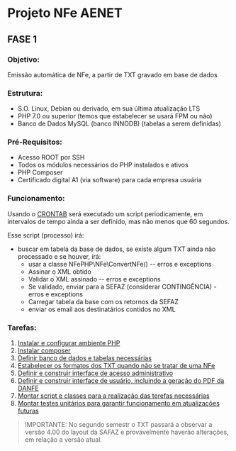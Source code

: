 # Projeto NFe AENET

## FASE 1

### Objetivo:

Emissão automática de NFe, a partir de TXT gravado em base de dados

### Estrutura:

* S.O. Linux, Debian ou derivado, em sua última atualização LTS
* PHP 7.0 ou superior (temos que estabelecer se usará FPM ou não)
* Banco de Dados MySQL (banco INNODB) (tabelas a serem definidas)

### Pré-Requisitos:

* Acesso ROOT por SSH
* Todos os módulos necessários do PHP instalados e ativos
* PHP Composer
* Certificado digital A1 (via software) para cada empresa usuária

### Funcionamento:

Usando o [CRONTAB](Cron.md) será executado um script periodicamente, em intervalos de tempo ainda a ser definido, mas não menos que 60 segundos.

Esse script (processo) irá:

* buscar em tabela da base de dados, se existe algum TXT ainda não processado e se houver, irá:
  * usar a classe NFePHP\NFe\ConvertNFe() -- erros e exceptions
  * Assinar o XML obtido
  * Validar o XML assinado -- erros e exceptions
  * Se validado, enviar para a SEFAZ (considerar CONTINGÊNCIA) - erros e exceptions
  * Carregar tabela da base com os retornos da SEFAZ
  * enviar os email aos destinatários contidos no XML 

### Tarefas:

1. [Instalar e configurar ambiente PHP](Fase1/Configuracao.md)
2. [Instalar composer](Fase1/Configuracao.md)
3. [Definir banco de dados e tabelas necessárias](Fase1/Tarefa3.md)
4. [Estabelecer os formatos dos TXT quando não se tratar de uma NFe](Fase1/Tarefa4.md)
5. [Definir e construir interface de acesso administrativo](Fase1/Tarefa5.md)
6. [Definir e construir interface de usuário, incluindo a geração do PDF da DANFE](Fase1/Tarefa6.md)
7. [Montar script e classes para a realização das terefas necessárias](Fase1/Tarefa7.md)
8. [Montar testes unitários para garantir funcionamento em atualizações futuras](Fase1/Tarefa8.md)

> IMPORTANTE: No segundo semestr o TXT passará a observar a versão 4.00 do layout da SAFAZ e provavelmente haverão alterações, em relação a versão atual.